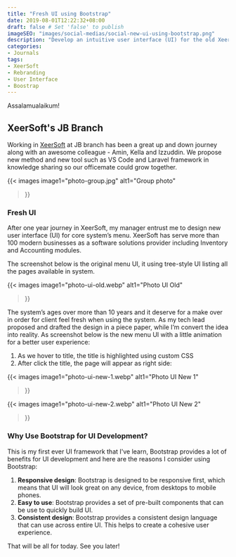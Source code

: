 ```yaml
---
title: "Fresh UI using Bootstrap"
date: 2019-08-01T12:22:32+08:00
draft: false # Set 'false' to publish
imageSEO: "images/social-medias/social-new-ui-using-bootstrap.png"
description: "Develop an intuitive user interface (UI) for the old XeerSoft's core system menu"
categories:
- Journals
tags:
- XeerSoft
- Rebranding
- User Interface
- Boostrap
---
```


Assalamualaikum!

## XeerSoft's JB Branch

Working in [XeerSoft](https://xeersoft.com/) at JB branch has been a great up and down journey along with an awesome colleague - Amin, Kella and Izzuddin. We propose new method and new tool such as VS Code and Laravel framework in knowledge sharing so our officemate could grow together. 

{{< images
image1="photo-group.jpg"
alt1="Group photo"
>}}

### Fresh UI
After one year journey in XeerSoft, my manager entrust me to design new user interface (UI) for core system’s menu. XeerSoft has serve more than 100 modern businesses as a software solutions provider including Inventory and Accounting modules.

The screenshot below is the original menu UI, it using tree-style UI listing all the pages available in system.

{{< images
image1="photo-ui-old.webp"
alt1="Photo UI Old"
>}}

The system’s ages over more than 10 years and it deserve for a make over in order for client feel fresh when using the system. As my tech lead proposed and drafted the design in a piece paper, while I’m convert the idea into reality. As screenshot below is the new menu UI with a little animation for a better user experience:

1. As we hover to title, the title is highlighted using custom CSS 
2. After click the title, the page will appear as right side:

{{< images
image1="photo-ui-new-1.webp"
alt1="Photo UI New 1"
>}}

{{< images
image1="photo-ui-new-2.webp"
alt1="Photo UI New 2"
>}}

### Why Use Bootstrap for UI Development?

This is my first ever UI framework that I've learn, Bootstrap provides a lot of benefits for UI development and here are the reasons I consider using Bootstrap:

1. **Responsive design**: Bootstrap is designed to be responsive first, which means that UI will look great on any device, from desktops to mobile phones.
2. **Easy to use**: Bootstrap provides a set of pre-built components that can be use to quickly build UI.
3. **Consistent design**: Bootstrap provides a consistent design language that can use across entire UI. This helps to create a cohesive user experience.

That will be all for today. See you later!